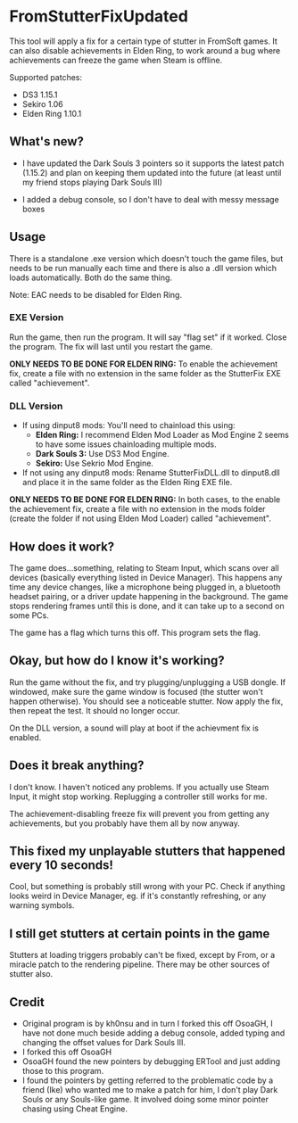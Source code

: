 # FromStutterFixUpdated

This tool will apply a fix for a certain type of stutter in FromSoft games. It can also disable achievements in Elden Ring, to work around a bug where achievements can freeze the game when Steam is offline.

Supported patches:
* DS3 1.15.1
* Sekiro 1.06
* Elden Ring 1.10.1

## What's new?

* I have updated the Dark Souls 3 pointers so it supports the latest patch (1.15.2) and plan on keeping them updated into the future (at least until my friend stops playing Dark Souls III)

* I added a debug console, so I don't have to deal with messy message boxes
## Usage

There is a standalone .exe version which doesn't touch the game files, but needs to be run manually each time and there is also a .dll version which loads automatically. Both do the same thing.

Note: EAC needs to be disabled for Elden Ring.

### EXE Version

Run the game, then run the program. It will say "flag set" if it worked. Close the program. The fix will last until you restart the game.

**ONLY NEEDS TO BE DONE FOR ELDEN RING:** To enable the achievement fix, create a file with no extension in the same folder as the StutterFix EXE called "achievement".

### DLL Version

* If using dinput8 mods: You'll need to chainload this using:
	* **Elden Ring:** I recommend Elden Mod Loader as Mod Engine 2 seems to have some issues chainloading multiple mods.
	* **Dark Souls 3:** Use DS3 Mod Engine.
	* **Sekiro:** Use Sekrio Mod Engine.
* If not using any dinput8 mods: Rename StutterFixDLL.dll to dinput8.dll and place it in the same folder as the Elden Ring EXE file.

**ONLY NEEDS TO BE DONE FOR ELDEN RING:** In both cases, to the enable the achievement fix, create a file with no extension in the mods folder (create the folder if not using Elden Mod Loader) called "achievement".

## How does it work?

The game does...something, relating to Steam Input, which scans over all devices (basically everything listed in Device Manager). This happens any time any device changes, like a microphone being plugged in, a bluetooth headset pairing, or a driver update happening in the background. The game stops rendering frames until this is done, and it can take up to a second on some PCs.

The game has a flag which turns this off. This program sets the flag.

## Okay, but how do I know it's working?

Run the game without the fix, and try plugging/unplugging a USB dongle. If windowed, make sure the game window is focused (the stutter won't happen otherwise). You should see a noticeable stutter. Now apply the fix, then repeat the test. It should no longer occur.

On the DLL version, a sound will play at boot if the achievment fix is enabled.

## Does it break anything?

I don't know. I haven't noticed any problems. If you actually use Steam Input, it might stop working. Replugging a controller still works for me.

The achievement-disabling freeze fix will prevent you from getting any achievements, but you probably have them all by now anyway.

## This fixed my unplayable stutters that happened every 10 seconds!

Cool, but something is probably still wrong with your PC. Check if anything looks weird in Device Manager, eg. if it's constantly refreshing, or any warning symbols.

## I still get stutters at certain points in the game

Stutters at loading triggers probably can't be fixed, except by From, or a miracle patch to the rendering pipeline. There may be other sources of stutter also.

## Credit

* Original program is by kh0nsu and in turn I forked this off OsoaGH, I have not done much beside adding a debug console, added typing and changing the offset values for Dark Souls III.
* I forked this off OsoaGH
* OsoaGH found the new pointers by debugging ERTool and just adding those to this program.
* I found the pointers by getting referred to the problematic code by a friend (Ike) who wanted me to make a patch for him, I don't play Dark Souls or any Souls-like game.
  It involved doing some minor pointer chasing using Cheat Engine.  
